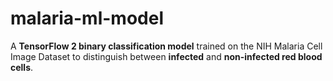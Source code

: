 # malaria-ml-model
A **TensorFlow 2 binary classification model** trained on the NIH Malaria Cell Image Dataset   to distinguish between **infected** and **non-infected red blood cells**.
